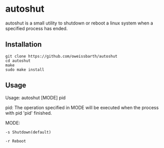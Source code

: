 autoshut
========

autoshut is a small utility to shutdown or reboot a linux system when a specified process has ended.

Installation
------------

    git clone https://github.com/oweissbarth/autoshut
    cd autoshut
    make
    sudo make install
    
Usage
-----
Usage: autoshut [MODE] pid

pid:        The operation specified in MODE will be executed when the process with pid 'pid' finished.

MODE:
	
	-s Shutdown(default)
	
	-r Reboot
